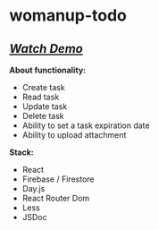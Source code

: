 # womanup-todo

## *[Watch Demo](https://womanup-crud.web.app "Link to demo")*

**About functionality:** 
* Create task
* Read task
* Update task
* Delete task
* Ability to set a task expiration date
* Ability to upload attachment

**Stack:**
* React
* Firebase / Firestore
* Day.js
* React Router Dom
* Less
* JSDoc
